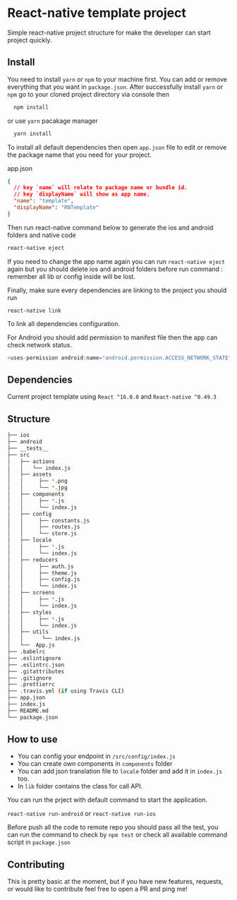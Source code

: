 # React-native template project

Simple react-native project structure for make the developer can start project quickly.

## Install

You need to install `yarn` or `npm` to your machine first.
You can add or remove everything that you want in `package.json`.
After successfully install `yarn` or `npm` go to your cloned project directory via console then

```bash
  npm install
```

or use `yarn` pacakage manager

```bash
  yarn install
```

To install all default dependencies then open `app.json` file to edit or remove the package name that you need for your project.

app.json

```json
{
  // key `name` will relate to package name or bundle id.
  // key `displayName` will show as app name.
  "name": "template",
  "displayName": "RNTemplate"
}
```

Then run react-native command below to generate the ios and android folders and native code

```bash
react-native eject
```

If you need to change the app name again you can run `react-native eject` again but you should delete ios and android folders before run command : remember all lib or config inside will be lost.

Finally, make sure every dependencies are linking to the project you should run

```
react-native link
```

To link all dependencies configuration.

For Android you should add permission to manifest file then the app can check network status.

```java
<uses-permission android:name="android.permission.ACCESS_NETWORK_STATE" />
```

## Dependencies

Current project template using `React ^16.0.0` and `React-native ^0.49.3`

## Structure

```bash
├── ios
├── android
├── __tests__
├── src
│   ├── actions
│   │   └── index.js
│   ├── assets
│   │     ├── *.png
│   │     └── *.jpg
│   ├── components
│   │     ├── *.js
│   │     └── index.js
│   ├── config
│   │     ├── constants.js
│   │     ├── routes.js
│   │     └── store.js
│   ├── locale
│   │     ├── *.js
│   │     └── index.js
│   ├── reducers
│   │     ├── auth.js
│   │     ├── theme.js
│   │     ├── config.js
│   │     └── index.js
│   ├── screens
│   │     ├── *.js
│   │     └── index.js
│   ├── styles
│   │     ├── *.js
│   │     └── index.js
│   ├── utils
│   │      └── index.js
│   └──  App.js
├── .babelrc
├── .eslintignore
├── .eslintrc.json
├── .gitattributes
├── .gitignore
├── .prettierrc
├── .travis.yml (if using Travis CLI)
├── app.json
├── index.js
├── README.md
└── package.json
```

## How to use

- You can config your endpoint in `/src/config/index.js`
- You can create own components in `components` folder
- You can add json translation file to `locale` folder and add it in `index.js` too.
- In `lib` folder contains the class for call API.

You can run the prject with default command to start the application.

`react-native run-android` or `react-native run-ios`

Before push all the code to remote repo you should pass all the test, you can run the command to check by `npm test`
or check all available command script in `package.json`

## Contributing

This is pretty basic at the moment, but if you have new features, requests, or would like to contribute feel free to open a PR and ping me!
